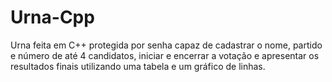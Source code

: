 # Urna-Cpp
Urna feita em C++ protegida por senha capaz de cadastrar o nome, partido e número de até 4 candidatos, iniciar e encerrar a votação e apresentar os resultados finais utilizando uma tabela e um gráfico de linhas.